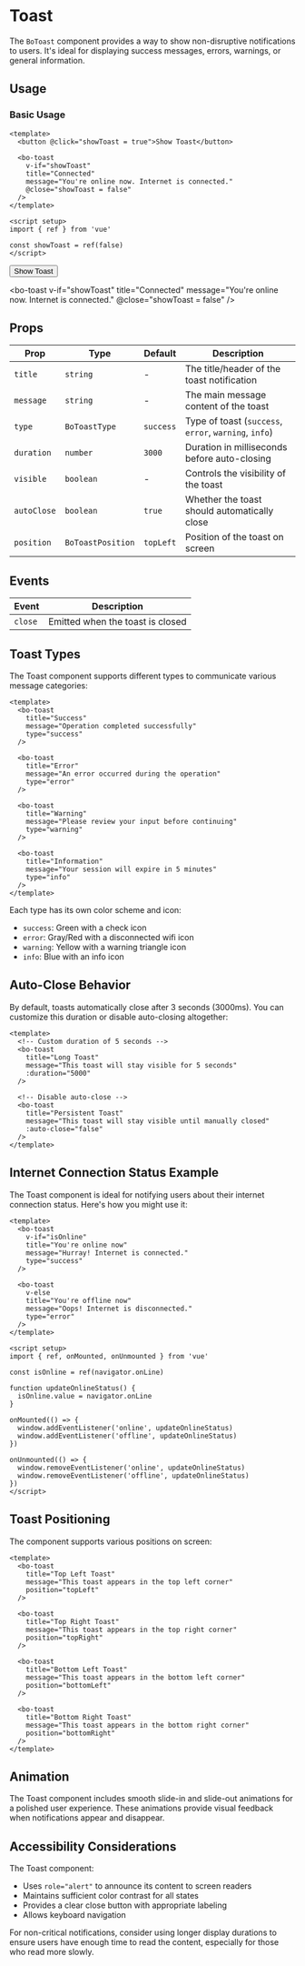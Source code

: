 <script setup>
import { BoToast, BoToastType, BoToastPosition } from '@/components/bo_toast';
import { ref } from 'vue';

const showToast = ref(false);

function openToast() {
  showToast.value = true;
}
</script>

# Toast

The `BoToast` component provides a way to show non-disruptive notifications to users. It's ideal for displaying success messages, errors, warnings, or general information.

## Usage

### Basic Usage

```vue
<template>
  <button @click="showToast = true">Show Toast</button>

  <bo-toast
    v-if="showToast"
    title="Connected"
    message="You're online now. Internet is connected."
    @close="showToast = false"
  />
</template>

<script setup>
import { ref } from 'vue'

const showToast = ref(false)
</script>
```

<div class="mb-4">
  <button class="px-4 py-2 bg-blue-500 text-white rounded hover:bg-blue-600" @click="openToast">Show Toast</button>
  
  <bo-toast
    v-if="showToast"
    title="Connected"
    message="You're online now. Internet is connected."
    @close="showToast = false"
  />
</div>

## Props

| Prop        | Type              | Default   | Description                                           |
| ----------- | ----------------- | --------- | ----------------------------------------------------- |
| `title`     | `string`          | -         | The title/header of the toast notification            |
| `message`   | `string`          | -         | The main message content of the toast                 |
| `type`      | `BoToastType`     | `success` | Type of toast (`success`, `error`, `warning`, `info`) |
| `duration`  | `number`          | `3000`    | Duration in milliseconds before auto-closing          |
| `visible`   | `boolean`         | -         | Controls the visibility of the toast                  |
| `autoClose` | `boolean`         | `true`    | Whether the toast should automatically close          |
| `position`  | `BoToastPosition` | `topLeft` | Position of the toast on screen                       |

## Events

| Event   | Description                      |
| ------- | -------------------------------- |
| `close` | Emitted when the toast is closed |

## Toast Types

The Toast component supports different types to communicate various message categories:

```vue
<template>
  <bo-toast
    title="Success"
    message="Operation completed successfully"
    type="success"
  />

  <bo-toast
    title="Error"
    message="An error occurred during the operation"
    type="error"
  />

  <bo-toast
    title="Warning"
    message="Please review your input before continuing"
    type="warning"
  />

  <bo-toast
    title="Information"
    message="Your session will expire in 5 minutes"
    type="info"
  />
</template>
```

Each type has its own color scheme and icon:

- `success`: Green with a check icon
- `error`: Gray/Red with a disconnected wifi icon
- `warning`: Yellow with a warning triangle icon
- `info`: Blue with an info icon

## Auto-Close Behavior

By default, toasts automatically close after 3 seconds (3000ms). You can customize this duration or disable auto-closing altogether:

```vue
<template>
  <!-- Custom duration of 5 seconds -->
  <bo-toast
    title="Long Toast"
    message="This toast will stay visible for 5 seconds"
    :duration="5000"
  />

  <!-- Disable auto-close -->
  <bo-toast
    title="Persistent Toast"
    message="This toast will stay visible until manually closed"
    :auto-close="false"
  />
</template>
```

## Internet Connection Status Example

The Toast component is ideal for notifying users about their internet connection status. Here's how you might use it:

```vue
<template>
  <bo-toast
    v-if="isOnline"
    title="You're online now"
    message="Hurray! Internet is connected."
    type="success"
  />

  <bo-toast
    v-else
    title="You're offline now"
    message="Oops! Internet is disconnected."
    type="error"
  />
</template>

<script setup>
import { ref, onMounted, onUnmounted } from 'vue'

const isOnline = ref(navigator.onLine)

function updateOnlineStatus() {
  isOnline.value = navigator.onLine
}

onMounted(() => {
  window.addEventListener('online', updateOnlineStatus)
  window.addEventListener('offline', updateOnlineStatus)
})

onUnmounted(() => {
  window.removeEventListener('online', updateOnlineStatus)
  window.removeEventListener('offline', updateOnlineStatus)
})
</script>
```

## Toast Positioning

The component supports various positions on screen:

```vue
<template>
  <bo-toast
    title="Top Left Toast"
    message="This toast appears in the top left corner"
    position="topLeft"
  />

  <bo-toast
    title="Top Right Toast"
    message="This toast appears in the top right corner"
    position="topRight"
  />

  <bo-toast
    title="Bottom Left Toast"
    message="This toast appears in the bottom left corner"
    position="bottomLeft"
  />

  <bo-toast
    title="Bottom Right Toast"
    message="This toast appears in the bottom right corner"
    position="bottomRight"
  />
</template>
```

## Animation

The Toast component includes smooth slide-in and slide-out animations for a polished user experience. These animations provide visual feedback when notifications appear and disappear.

## Accessibility Considerations

The Toast component:

- Uses `role="alert"` to announce its content to screen readers
- Maintains sufficient color contrast for all states
- Provides a clear close button with appropriate labeling
- Allows keyboard navigation

For non-critical notifications, consider using longer display durations to ensure users have enough time to read the content, especially for those who read more slowly.
